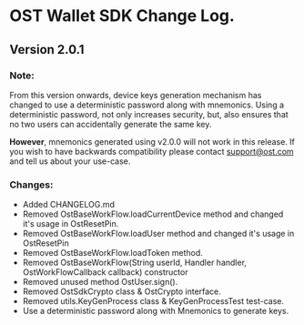# OST Wallet SDK Change Log.

## Version 2.0.1

### Note:
From this version onwards, device keys generation mechanism has changed to use a deterministic 
password along with mnemonics. Using a deterministic password, not only increases security, but, 
also ensures that no two users can accidentally generate the same key.

**However**, mnemonics generated using v2.0.0 will not work in this release. If you wish 
to have backwards compatibility please contact support@ost.com and tell us about your use-case.

### Changes:
* Added CHANGELOG.md
* Removed OstBaseWorkFlow.loadCurrentDevice method and changed it's usage in OstResetPin.
* Removed OstBaseWorkFlow.loadUser method and changed it's usage in OstResetPin
* Removed OstBaseWorkFlow.loadToken method.
* Removed OstBaseWorkFlow(String userId, Handler handler, OstWorkFlowCallback callback) constructor
* Removed unused method OstUser.sign(). 
* Removed OstSdkCrypto class & OstCrypto interface.
* Removed utils.KeyGenProcess class & KeyGenProcessTest test-case.
* Use a deterministic password along with Mnemonics to generate keys.

